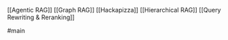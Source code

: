 [[Agentic RAG]]
[[Graph RAG]]
[[Hackapizza]]
[[Hierarchical RAG]]
[[Query Rewriting & Reranking]]

#main
